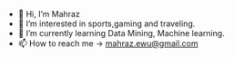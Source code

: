 - 👋 Hi, I’m Mahraz
- 👀 I’m interested in sports,gaming and traveling.
- 🌱 I’m currently learning Data Mining, Machine learning.
- 📫 How to reach me -> mahraz.ewu@gmail.com
